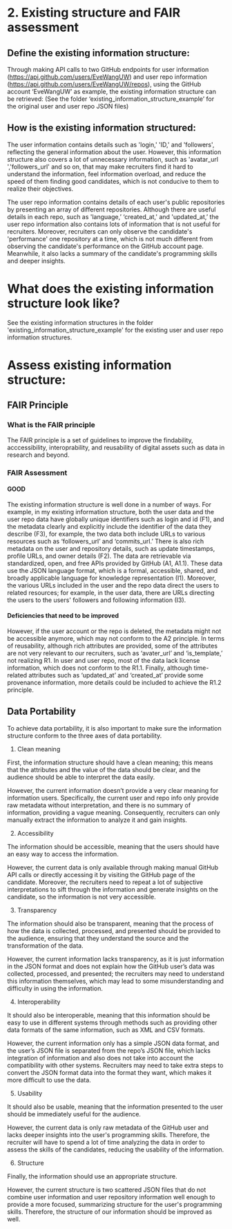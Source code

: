 # 2. Existing structure and FAIR assessment
## Define the existing information structure:
Through making API calls to two GitHub endpoints for user information (https://api.github.com/users/EveWangUW) and user repo information (https://api.github.com/users/EveWangUW/repos), using the GitHub account ‘EveWangUW’ as example, the existing information structure can be retrieved: (See the folder ‘existing_information_structure_example’ for the original user and user repo JSON files)

## How is the existing information structured:
The user information contains details such as 'login,' 'ID,' and 'followers', reflecting the general information about the user. However, this information structure also covers a lot of unnecessary information, such as 'avatar_url ','followers_url' and so on, that may make recruiters find it hard to understand the information, feel information overload, and reduce the speed of them finding good candidates, which is not conducive to them to realize their objectives. 

The user repo information contains details of each user's public repositories by presenting an array of different repositories. Although there are useful details in each repo, such as 'language,’ ‘created_at,' and 'updated_at,’ the user repo information also contains lots of information that is not useful for recruiters. Moreover, recruiters can only observe the candidate's 'performance' one repository at a time, which is not much different from observing the candidate's performance on the GitHub account page. Meanwhile, it also lacks a summary of the candidate's programming skills and deeper insights.

# What does the existing information structure look like?
See the existing information structures in the folder 'existing_information_structure_example' for the existing user and user repo information structures.

# Assess existing information structure:
## FAIR Principle
### What is the FAIR principle
The FAIR principle is a set of guidelines to improve the findability, acccessibility, interoprability, and reusability of digital assets such as data in research and beyond. 

### FAIR Assessment
#### GOOD
The existing information structure is well done in a number of ways. For example, in my existing information structure, both the user data and the user repo data have globally unique identifiers such as login and id (F1), and the metadata clearly and explicitly include the identifier of the data they describe (F3), for example, the two data both include URLs to various resources such as ‘followers_url’ and ‘commits_url.’ There is also rich metadata on the user and repository details, such as update timestamps, profile URLs, and owner details (F2). The data are retrievable via standardized, open, and free APIs provided by GitHub (A1, A1.1). These data use the JSON language format, which is a formal, accessible, shared, and broadly applicable language for knowledge representation (I1). Moreover, the various URLs included in the user and the repo data direct the users to related resources; for example, in the user data, there are URLs directing the users to the users' followers and following information (I3).

#### Deficiencies that need to be improved
However, if the user account or the repo is deleted, the metadata might not be accessible anymore, which may not conform to the A2 principle. In terms of reusability, although rich attributes are provided, some of the attributes are not very relevant to our recruiters, such as ‘avater_url’ and ‘is_template,’ not realizing R1. In user and user repo, most of the data lack license information, which does not conform to the R1.1. Finally, although time-related attributes such as ‘updated_at’ and ‘created_at’ provide some provenance information, more details could be included to achieve the R1.2 principle. 

## Data Portability
To achieve data portability, it is also important to make sure the information structure conform to the three axes of data portability. 

1. Clean meaning

First, the information structure should have a clean meaning; this means that the attributes and the value of the data should be clear, and the audience should be able to interpret the data easily. 

However, the current information doesn’t provide a very clear meaning for information users. Specifically, the current user and repo info only provide raw metadata without interpretation, and there is no summary of information, providing a vague meaning. Consequently, recruiters can only manually extract the information to analyze it and gain insights.

2. Accessibility

The information should be accessible, meaning that the users should have an easy way to access the information. 

However, the current data is only available through making manual GitHub API calls or directly accessing it by visiting the GitHub page of the candidate. Moreover, the recruiters need to repeat a lot of subjective interpretations to sift through the information and generate insights on the candidate, so the information is not very accessible.

3. Transparency

The information should also be transparent, meaning that the process of how the data is collected, processed, and presented should be provided to the audience, ensuring that they understand the source and the transformation of the data. 

However, the current information lacks transparency, as it is just information in the JSON format and does not explain how the GitHub user’s data was collected, processed, and presented; the recruiters may need to understand this information themselves, which may lead to some misunderstanding and difficulty in using the information.

4. Interoperability

It should also be interoperable, meaning that this information should be easy to use in different systems through methods such as providing other data formats of the same information, such as XML and CSV formats. 

However, the current information only has a simple JSON data format, and the user’s JSON file is separated from the repo’s JSON file, which lacks integration of information and also does not take into account the compatibility with other systems. Recruiters may need to take extra steps to convert the JSON format data into the format they want, which makes it more difficult to use the data.

5. Usability

It should also be usable, meaning that the information presented to the user should be immediately useful for the audience. 

However, the current data is only raw metadata of the GitHub user and lacks deeper insights into the user's programming skills. Therefore, the recruiter will have to spend a lot of time analyzing the data in order to assess the skills of the candidates, reducing the usability of the information.

6. Structure

Finally, the information should use an appropriate structure. 

However, the current structure is two scattered JSON files that do not combine user information and user repository information well enough to provide a more focused, summarizing structure for the user's programming skills. Therefore, the structure of our information should be improved as well.

